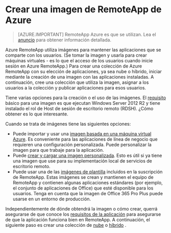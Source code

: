 <properties
    pageTitle="Crear una imagen de RemoteApp de Azure | Microsoft Azure"
    description="Obtenga más información sobre las opciones disponibles para la creación de imágenes para RemoteApp de Azure"
    services="remoteapp"
    documentationCenter=""
    authors="lizap"
    manager="mbaldwin" />

<tags
    ms.service="remoteapp"
    ms.workload="compute"
    ms.tgt_pltfrm="na"
    ms.devlang="na"
    ms.topic="article"
    ms.date="08/15/2016"
    ms.author="elizapo" />



# <a name="create-an-azure-remoteapp-image"></a>Crear una imagen de RemoteApp de Azure

> [AZURE.IMPORTANT]
> RemoteApp Azure es que se utilizan. Lea el [anuncio](https://go.microsoft.com/fwlink/?linkid=821148) para obtener información detallada.

Azure RemoteApp utiliza imágenes para mantener las aplicaciones que se comparte con los usuarios. (Se tomar la imagen y usarla para crear máquinas virtuales - es lo que el acceso de los usuarios cuando inicie sesión en Azure RemoteApp.) Para crear una colección de Azure RemoteApp con su elección de aplicaciones, ya sea nube o híbrido, iniciar mediante la creación de una imagen con las aplicaciones instaladas. A continuación, cree una colección que utiliza la imagen, asignar a los usuarios a la colección y publicar aplicaciones para esos usuarios.

Tiene varias opciones para la creación o el uso de las imágenes. El [requisito](remoteapp-imagereqs.md) básico para una imagen es que ejecutan Windows Server 2012 R2 y tiene instalado el rol de Host de sesión de escritorio remoto (RDSH). ¿Cómo obtener es lo que interesante.

Cuando se trata de imágenes tiene las siguientes opciones:

- Puede importar y usar una [imagen basada en una máquina virtual Azure](remoteapp-image-on-azurevm.md). Es conveniente para las aplicaciones de línea de negocio que requieren una configuración personalizada. Puede personalizar la imagen para que trabaje para la aplicación.
- Puede [crear y cargar una imagen personalizada](remoteapp-create-custom-image.md). Esto es útil si ya tiene una imagen que use para su implementación local de servicios de escritorio remoto.
- Puede usar una de las [imágenes de plantilla](remoteapp-images.md) incluidos en la suscripción de RemoteApp. Estas imágenes se crean y mantienen el equipo de RemoteApp y contienen algunas aplicaciones estándares (por ejemplo, el conjunto de aplicaciones de Office) que esté disponible para los usuarios. Tenga en cuenta que la imagen de Office 365 Pro Plus puede usarse en un entorno de producción.

Independientemente de dónde obtendrá la imagen o cómo crear, querrá asegurarse de que conoce los [requisitos de la aplicación](remoteapp-appreqs.md) para asegurarse de que la aplicación funciona bien en RemoteApp. A continuación, el siguiente paso es crear una colección de [nube](remoteapp-create-cloud-deployment.md) o [híbrido](remoteapp-create-hybrid-deployment.md) .

